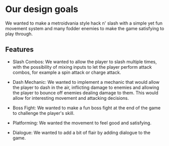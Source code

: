 
# Our design goals

We wanted to make a metroidvania style hack n' slash with a simple yet fun movement system and many fodder enemies to make
the game satisfying to play through.

## Features

- Slash Combos: We wanted to allow the player to slash multiple times, with the possibility of mixing inputs to let the
  player perform attack combos, for example a spin attack or charge attack.

- Dash Mechanic: We wanted to implement a mechanic that would allow the player to dash in the air, inflicting damage to
  enemies and allowing the player to bounce off enemies dealing damage to them. This would allow for interesting movement and
  attacking decisions.

- Boss Fight: We wanted to make a fun boss fight at the end of the game to challenge the player's skill.

- Platforming: We wanted the movement to feel good and satisfying.

- Dialogue: We wanted to add a bit of flair by adding dialogue to the game.
